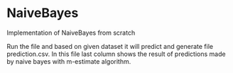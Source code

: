 # NaiveBayes
Implementation of NaiveBayes from scratch

Run the file and based on given dataset it will predict and generate file prediction.csv. In this file last column shows the result of predictions made by naive bayes with m-estimate algorithm.
